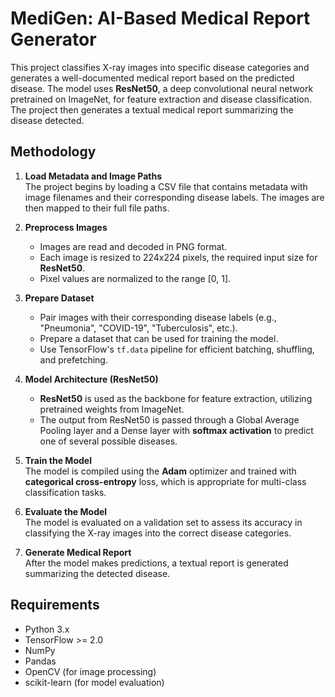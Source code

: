 # MediGen: AI-Based Medical Report Generator

This project classifies X-ray images into specific disease categories and generates a well-documented medical report based on the predicted disease. The model uses **ResNet50**, a deep convolutional neural network pretrained on ImageNet, for feature extraction and disease classification. The project then generates a textual medical report summarizing the disease detected.

## Methodology

1. **Load Metadata and Image Paths**  
   The project begins by loading a CSV file that contains metadata with image filenames and their corresponding disease labels. The images are then mapped to their full file paths.

2. **Preprocess Images**  
   - Images are read and decoded in PNG format.
   - Each image is resized to 224x224 pixels, the required input size for **ResNet50**.
   - Pixel values are normalized to the range [0, 1].

3. **Prepare Dataset**  
   - Pair images with their corresponding disease labels (e.g., "Pneumonia", "COVID-19", "Tuberculosis", etc.).
   - Prepare a dataset that can be used for training the model.
   - Use TensorFlow's `tf.data` pipeline for efficient batching, shuffling, and prefetching.

4. **Model Architecture (ResNet50)**  
   - **ResNet50** is used as the backbone for feature extraction, utilizing pretrained weights from ImageNet.
   - The output from ResNet50 is passed through a Global Average Pooling layer and a Dense layer with **softmax activation** to predict one of several possible diseases.

5. **Train the Model**  
   The model is compiled using the **Adam** optimizer and trained with **categorical cross-entropy** loss, which is appropriate for multi-class classification tasks.

6. **Evaluate the Model**  
   The model is evaluated on a validation set to assess its accuracy in classifying the X-ray images into the correct disease categories.

7. **Generate Medical Report**  
   After the model makes predictions, a textual report is generated summarizing the detected disease.

## Requirements

- Python 3.x
- TensorFlow >= 2.0
- NumPy
- Pandas
- OpenCV (for image processing)
- scikit-learn (for model evaluation)
